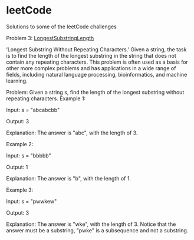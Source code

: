 # leetCode
Solutions to some of the leetCode challenges

Problem 3: [LongestSubstringLength](src/java/LongestSubstringLength.java)

‘Longest Substring Without Repeating Characters.’ Given a string, the task is to find the length of the longest substring in the string that does not contain any repeating characters. This problem is often used as a basis for other more complex problems and has applications in a wide range of fields, including natural language processing, bioinformatics, and machine learning.

Problem:
Given a string s, find the length of the longest substring without repeating characters.
Example 1:

Input: s = "abcabcbb"

Output: 3

Explanation: The answer is "abc", with the length of 3.

Example 2:

Input: s = "bbbbb"

Output: 1

Explanation: The answer is "b", with the length of 1.

Example 3:

Input: s = "pwwkew"

Output: 3

Explanation: The answer is "wke", with the length of 3.
Notice that the answer must be a substring, "pwke" is a subsequence and not a substring.

